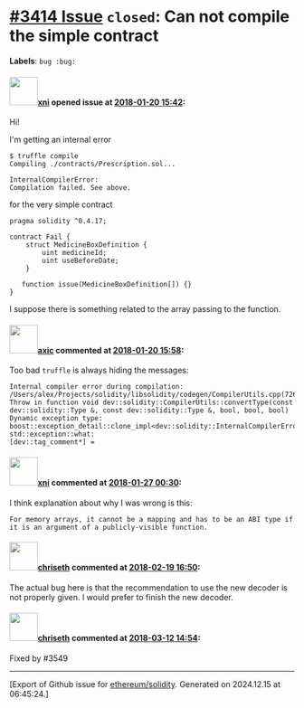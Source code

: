 # [\#3414 Issue](https://github.com/ethereum/solidity/issues/3414) `closed`: Can not compile the simple contract
**Labels**: `bug :bug:`


#### <img src="https://avatars.githubusercontent.com/u/399699?v=4" width="50">[xni](https://github.com/xni) opened issue at [2018-01-20 15:42](https://github.com/ethereum/solidity/issues/3414):

Hi!

I'm getting an internal error

```
$ truffle compile
Compiling ./contracts/Prescription.sol...

InternalCompilerError:
Compilation failed. See above.
```

for the very simple contract

```
pragma solidity ^0.4.17;

contract Fail {
    struct MedicineBoxDefinition {
        uint medicineId;
        uint useBeforeDate;
    }

   function issue(MedicineBoxDefinition[]) {}
}
```

I suppose there is something related to the array passing to the function.

#### <img src="https://avatars.githubusercontent.com/u/20340?v=4" width="50">[axic](https://github.com/axic) commented at [2018-01-20 15:58](https://github.com/ethereum/solidity/issues/3414#issuecomment-359181308):

Too bad `truffle` is always hiding the messages:

```
Internal compiler error during compilation:
/Users/alex/Projects/solidity/libsolidity/codegen/CompilerUtils.cpp(726): Throw in function void dev::solidity::CompilerUtils::convertType(const dev::solidity::Type &, const dev::solidity::Type &, bool, bool, bool)
Dynamic exception type: boost::exception_detail::clone_impl<dev::solidity::InternalCompilerError>
std::exception::what: 
[dev::tag_comment*] = 
```

#### <img src="https://avatars.githubusercontent.com/u/399699?v=4" width="50">[xni](https://github.com/xni) commented at [2018-01-27 00:30](https://github.com/ethereum/solidity/issues/3414#issuecomment-360942367):

I think explanation about why I was wrong is this:

```
For memory arrays, it cannot be a mapping and has to be an ABI type if it is an argument of a publicly-visible function.
```

#### <img src="https://avatars.githubusercontent.com/u/9073706?v=4" width="50">[chriseth](https://github.com/chriseth) commented at [2018-02-19 16:50](https://github.com/ethereum/solidity/issues/3414#issuecomment-366748701):

The actual bug here is that the recommendation to use the new decoder is not properly given. I would prefer to finish the new decoder.

#### <img src="https://avatars.githubusercontent.com/u/9073706?v=4" width="50">[chriseth](https://github.com/chriseth) commented at [2018-03-12 14:54](https://github.com/ethereum/solidity/issues/3414#issuecomment-372338089):

Fixed by #3549


-------------------------------------------------------------------------------



[Export of Github issue for [ethereum/solidity](https://github.com/ethereum/solidity). Generated on 2024.12.15 at 06:45:24.]
